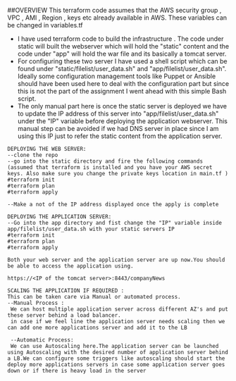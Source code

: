 ##OVERVIEW
This terraform code assumes that the AWS security group , VPC , AMI , Region , keys etc already available in AWS. These variables can be changed in variables.tf


* I have used terraform code to build the infrastructure . The code under static will built the webserver which will hold the "static" content  and the code under "app" will hold the war file and its basically a tomcat server.
* For configuring these two server I have used a shell script which can be found under "static/filelist/user_data.sh" and "app/filelist/user_data.sh". Ideally some configuration management tools like Puppet or Ansible should have been used here to deal with the configuration part but since this is not the part of the assignment I went ahead with this simple Bash script.
* The only manual part here is once the static server is deployed we have to update the IP address of this server into "app/filelist/user_data.sh" under the "IP" variable before deploying the application webserver. This manual step can be avoided if we had DNS server in place since I am using this IP just to refer the static content from the application server.



```
DEPLOYING THE WEB SERVER:
--clone the repo
--go into the static directory and fire the following commands (assumed that terraform is installed and you have your AWS secret keys. Also make sure you change the private keys location in main.tf )
#terraform init
#terraform plan
#terraform apply

--Make a not of the IP address displayed once the apply is complete
```

```
DEPLOYING THE APPLICATION SERVER:
--Go into the app directory and fist change the "IP" variable inside app/filelist/user_data.sh with your static servers IP
#terraform init
#terraform plan
#terraform apply
```

```
Both your web server and the application server are up now.You should be able to access the application using.

https://<IP of the tomcat server>:8443/companyNews   
```

```
SCALING THE APPLICATION IF REQUIRED :
This can be taken care via Manual or automated process.
--Manual Process :
 We can host multiple application server across different AZ's and put these server behind a load balancer.
 in case if we feel line the application server needs scaling then we can add one more applications server and add it to the LB

 --Automatic Process:
 We can use Autoscaling here.The application server can be launched using Autoscaling with the desired number of application server behind a LB.We can configure some triggers like autoscaling should start the deploy more applications servers in case some application server goes down or if there is heavy load in the server 
```
